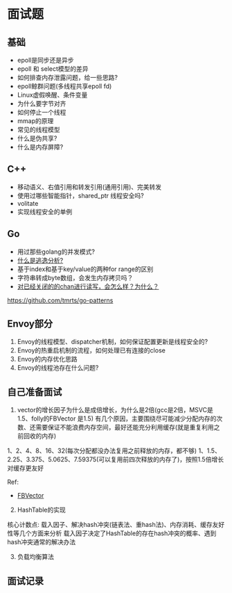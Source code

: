 
# 面试题


## 基础

* epoll是同步还是异步
* epoll 和 select模型的差异
* 如何排查内存泄露问题，给一些思路?
* epoll鲸群问题(多线程共享epoll fd)
* Linux虚假唤醒、条件变量
* 为什么要字节对齐
* 如何停止一个线程
* mmap的原理
* 常见的线程模型
* 什么是伪共享?
* 什么是内存屏障?

## C++

* 移动语义、右值引用和转发引用(通用引用)、完美转发
* 使用过哪些智能指针，shared_ptr 线程安全吗?
* volitate
* 实现线程安全的单例

## Go

* 用过那些golang的并发模式?
* [什么是逃逸分析?](https://github.com/lifei6671/interview-go/blob/master/question/q019.md)
* 基于index和基于key/value的两种for range的区别
* 字符串转成byte数组，会发生内存拷贝吗？
* [对已经关闭的的chan进行读写，会怎么样？为什么？](https://github.com/lifei6671/interview-go/blob/master/question/q018.md)


https://github.com/tmrts/go-patterns

## Envoy部分
1. Envoy的线程模型、dispatcher机制，如何保证配置更新是线程安全的?
2. Envoy的热重启机制的流程，如何处理已有连接的close
3. Envoy的内存优化思路
4. Envoy的线程池存在什么问题?

## 自己准备面试

1. vector的增长因子为什么是成倍增长，为什么是2倍(gcc是2倍，MSVC是1.5、folly的FBVector 是1.5)
有几个原因，主要围绕尽可能减少分配内存的次数、还需要保证不能浪费内存空间，最好还能充分利用缓存(就是重复利用之前回收的内存)

1、2、4、8、16、32(每次分配都没办法复用之前释放的内存，都不够)
1、1.5、2.25、3.375、5.0625、7.59375(可以复用前四次释放的内存了)，按照1.5倍增长对缓存更友好

Ref:
* [FBVector](https://github.com/facebook/folly/blob/master/folly/docs/FBVector.md)


2. HashTable的实现

核心计数点: 载入因子、解决hash冲突(链表法、重hash法)、内存消耗、缓存友好性等几个方面来分析
载入因子决定了HashTable的存在hash冲突的概率、遇到hash冲突通常的解决办法

3. 负载均衡算法

## 面试记录
